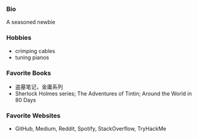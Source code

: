 ### Bio
A seasoned newbie

### Hobbies
- crimping cables
- tuning pianos

### Favorite Books
- 盗墓笔记，金庸系列
- Sherlock Holmes series; The Adventures of Tintin; Around the World in 80 Days

### Favorite Websites
- GitHub, Medium, Reddit, Spotify, StackOverflow, TryHackMe
